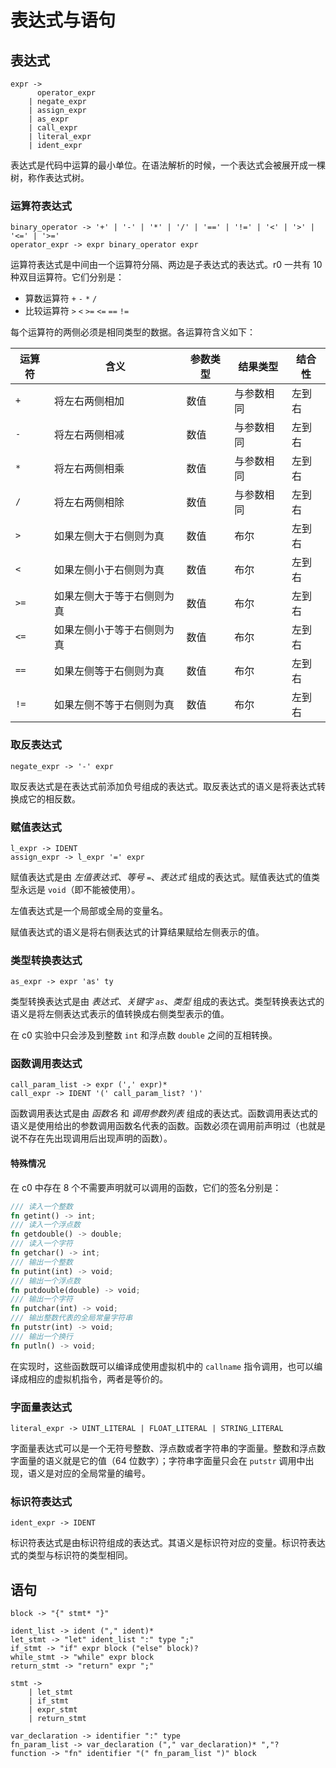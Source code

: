 # 表达式与语句

## 表达式

```
expr -> 
      operator_expr
    | negate_expr
    | assign_expr
    | as_expr
    | call_expr
    | literal_expr
    | ident_expr
```

表达式是代码中运算的最小单位。在语法解析的时候，一个表达式会被展开成一棵树，称作表达式树。

### 运算符表达式

```
binary_operator -> '+' | '-' | '*' | '/' | '==' | '!=' | '<' | '>' | '<=' | '>='
operator_expr -> expr binary_operator expr
```

运算符表达式是中间由一个运算符分隔、两边是子表达式的表达式。r0 一共有 10 种双目运算符。它们分别是：

- 算数运算符 `+` `-` `*` `/`
- 比较运算符 `>` `<` `>=` `<=` `==` `!=`

每个运算符的两侧必须是相同类型的数据。各运算符含义如下：

| 运算符 | 含义                       | 参数类型 | 结果类型   | 结合性 |
| ------ | -------------------------- | -------- | ---------- | ------ |
| `+`    | 将左右两侧相加             | 数值     | 与参数相同 | 左到右 |
| `-`    | 将左右两侧相减             | 数值     | 与参数相同 | 左到右 |
| `*`    | 将左右两侧相乘             | 数值     | 与参数相同 | 左到右 |
| `/`    | 将左右两侧相除             | 数值     | 与参数相同 | 左到右 |
| `>`    | 如果左侧大于右侧则为真     | 数值     | 布尔       | 左到右 |
| `<`    | 如果左侧小于右侧则为真     | 数值     | 布尔       | 左到右 |
| `>=`   | 如果左侧大于等于右侧则为真 | 数值     | 布尔       | 左到右 |
| `<=`   | 如果左侧小于等于右侧则为真 | 数值     | 布尔       | 左到右 |
| `==`   | 如果左侧等于右侧则为真     | 数值     | 布尔       | 左到右 |
| `!=`   | 如果左侧不等于右侧则为真   | 数值     | 布尔       | 左到右 |

### 取反表达式

```
negate_expr -> '-' expr
```

取反表达式是在表达式前添加负号组成的表达式。取反表达式的语义是将表达式转换成它的相反数。

### 赋值表达式

```
l_expr -> IDENT
assign_expr -> l_expr '=' expr
```

赋值表达式是由 _左值表达式_、_等号 `=`_、_表达式_ 组成的表达式。赋值表达式的值类型永远是 `void`（即不能被使用）。

左值表达式是一个局部或全局的变量名。

赋值表达式的语义是将右侧表达式的计算结果赋给左侧表示的值。

### 类型转换表达式

```
as_expr -> expr 'as' ty
```

类型转换表达式是由 _表达式_、_关键字 `as`_、_类型_ 组成的表达式。类型转换表达式的语义是将左侧表达式表示的值转换成右侧类型表示的值。

在 c0 实验中只会涉及到整数 `int` 和浮点数 `double` 之间的互相转换。

### 函数调用表达式

```
call_param_list -> expr (',' expr)*
call_expr -> IDENT '(' call_param_list? ')'
```

函数调用表达式是由 _函数名_ 和 _调用参数列表_ 组成的表达式。函数调用表达式的语义是使用给出的参数调用函数名代表的函数。函数必须在调用前声明过（也就是说不存在先出现调用后出现声明的函数）。

#### 特殊情况

在 c0 中存在 8 个不需要声明就可以调用的函数，它们的签名分别是：

```rust
/// 读入一个整数
fn getint() -> int;
/// 读入一个浮点数
fn getdouble() -> double;
/// 读入一个字符
fn getchar() -> int;
/// 输出一个整数
fn putint(int) -> void;
/// 输出一个浮点数
fn putdouble(double) -> void;
/// 输出一个字符
fn putchar(int) -> void;
/// 输出整数代表的全局常量字符串
fn putstr(int) -> void;
/// 输出一个换行
fn putln() -> void;
```

在实现时，这些函数既可以编译成使用虚拟机中的 `callname` 指令调用，也可以编译成相应的虚拟机指令，两者是等价的。

### 字面量表达式

```
literal_expr -> UINT_LITERAL | FLOAT_LITERAL | STRING_LITERAL
```

字面量表达式可以是一个无符号整数、浮点数或者字符串的字面量。整数和浮点数字面量的语义就是它的值（64 位数字）；字符串字面量只会在 `putstr` 调用中出现，语义是对应的全局常量的编号。

### 标识符表达式

```
ident_expr -> IDENT
```

标识符表达式是由标识符组成的表达式。其语义是标识符对应的变量。标识符表达式的类型与标识符的类型相同。

## 语句

```
block -> "{" stmt* "}"

ident_list -> ident ("," ident)*
let_stmt -> "let" ident_list ":" type ";"
if_stmt -> "if" expr block ("else" block)?
while_stmt -> "while" expr block
return_stmt -> "return" expr ";"

stmt ->
    | let_stmt
    | if_stmt
    | expr_stmt
    | return_stmt

var_declaration -> identifier ":" type
fn_param_list -> var_declaration ("," var_declaration)* ","?
function -> "fn" identifier "(" fn_param_list ")" block
```
